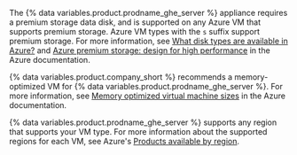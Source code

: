 The {% data variables.product.prodname_ghe_server %} appliance requires a premium storage data disk, and is supported on any Azure VM that supports premium storage. Azure VM types with the `s` suffix support premium storage. For more information, see [What disk types are available in Azure?](https://docs.microsoft.com/en-us/azure/virtual-machines/disks-types#premium-ssd) and [Azure premium storage: design for high performance](https://docs.microsoft.com/en-us/azure/virtual-machines/premium-storage-performance) in the Azure documentation.

{% data variables.product.company_short %} recommends a memory-optimized VM for {% data variables.product.prodname_ghe_server %}. For more information, see [Memory optimized virtual machine sizes](https://docs.microsoft.com/en-us/azure/virtual-machines/sizes-memory) in the Azure documentation.

{% data variables.product.prodname_ghe_server %} supports any region that supports your VM type. For more information about the supported regions for each VM, see Azure's [Products available by region](https://azure.microsoft.com/regions/services/).

